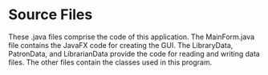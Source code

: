 # Source Files

These .java files comprise the code of this application. The MainForm.java file contains the JavaFX code for creating the GUI. The LibraryData, PatronData, and LibrarianData provide the code for reading and writing data files. The other files contain the classes used in this program.
